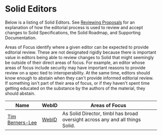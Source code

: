 # Solid Editors

Below is a listing of Solid Editors. See [Reviewing Proposals](README.md#reviewing-proposals.md) for an explanation of how the editorial process is used to review and accept changes to Solid Specifications, the Solid Roadmap, and Supporting Documentation.

Areas of Focus identify where a given editor can be expected to provide editorial review. These are not designated rigidly because there is important value in editors being able to review changes to Solid that might seemingly be outside of their direct areas of focus. For example, an editor whose areas of focus include security may have important reasons to provide review on a spec tied to interoperability. At the same time, editors should know enough to abstain when they can't provide informed editorial review. If something isn't part of their area of focus, or if they haven't spent time getting educated on the substance by the authors of the material, they should abstain.

| Name      | WebID      | Areas of Focus |
| --------- | ---------- | -------------- |
| [Tim Berners-Lee](https://github.com/timbl) | [WebID](https://www.w3.org/People/Berners-Lee/card#i) | As Solid Director, timbl has broad oversight across any and all things Solid. |
